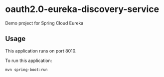 # oauth2.0-eureka-discovery-service
Demo project for Spring Cloud Eureka

## Usage
This application runs on port 8010.

To run this application:

```
mvn spring-boot:run
```